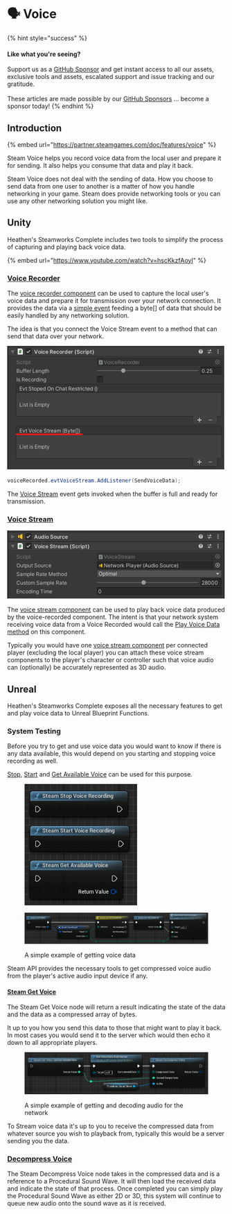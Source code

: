 # 🗣️ Voice

{% hint style="success" %}
#### Like what you're seeing?

Support us as a [GitHub Sponsor](../become-a-sponsor/) and get instant access to all our assets, exclusive tools and assets, escalated support and issue tracking and our gratitude.\
\
These articles are made possible by our [GitHub Sponsors](../become-a-sponsor/) ... become a sponsor today!
{% endhint %}

## &#x20;Introduction

{% embed url="https://partner.steamgames.com/doc/features/voice" %}

Steam Voice helps you record voice data from the local user and prepare it for sending. It also helps you consume that data and play it back.

Steam Voice does not deal with the sending of data. How you choose to send data from one user to another is a matter of how you handle networking in your game. Steam does provide networking tools or you can use any other networking solution you might like.

## Unity

Heathen's Steamworks Complete includes two tools to simplify the process of capturing and playing back voice data.

{% embed url="https://www.youtube.com/watch?v=hscKkzfAoyI" %}

### [Voice Recorder](../toolkit-for-steamworks/unity/components/voice-recorder.md)

The [voice recorder component](../toolkit-for-steamworks/unity/components/voice-recorder.md) can be used to capture the local user's voice data and prepare it for transmission over your network connection. It provides the data via a [simple event](../toolkit-for-steamworks/unity/components/voice-recorder.md#evtvoicestream) feeding a byte\[] of data that should be easily handled by any networking solution.

The idea is that you connect the Voice Stream event to a method that can send that data over your network.

![](<../.gitbook/assets/image (158) (1) (1).png>)

```csharp
voiceRecorded.evtVoiceStream.AddListener(SendVoiceData);
```

The [Voice Stream](../toolkit-for-steamworks/unity/components/voice-recorder.md#evtvoicestream) event gets invoked when the buffer is full and ready for transmission.

### [Voice Stream](../toolkit-for-steamworks/unity/components/voice-stream.md)

![](<../.gitbook/assets/image (187) (1) (1) (1).png>)

The [voice stream component](../toolkit-for-steamworks/unity/components/voice-stream.md) can be used to play back voice data produced by the voice-recorded component. The intent is that your network system receiving voice data from a Voice Recorded would call the [Play Voice Data method](../toolkit-for-steamworks/unity/components/voice-stream.md#play-voice-data) on this component.

Typically you would have one [voice stream component](../toolkit-for-steamworks/unity/components/voice-stream.md) per connected player (excluding the local player) you can attach these voice stream components to the player's character or controller such that voice audio can (optionally) be accurately represented as 3D audio.

## Unreal

Heathen's Steamworks Complete exposes all the necessary features to get and play voice data to Unreal Blueprint Functions.

### System Testing

Before you try to get and use voice data you would want to know if there is any data available, this would depend on you starting and stopping voice recording as well.

[Stop](../toolkit-for-steamworks/unreal/blueprint-nodes/functions/stop-voice-recording.md), [Start](../toolkit-for-steamworks/unreal/blueprint-nodes/functions/start-voice-recording.md) and [Get Available Voice](../toolkit-for-steamworks/unreal/blueprint-nodes/functions/get-available-voice.md) can be used for this purpose.

<figure><img src="../.gitbook/assets/image (13) (1).png" alt=""><figcaption></figcaption></figure>

<figure><img src="../.gitbook/assets/image (4) (1) (1) (1) (1) (1) (1) (1) (1) (1) (1).png" alt=""><figcaption><p>A simple example of getting voice data</p></figcaption></figure>

Steam API provides the necessary tools to get compressed voice audio from the player's active audio input device if any.

#### [Steam Get Voice](../toolkit-for-steamworks/unreal/blueprint-nodes/functions/get-voice.md)

The Steam Get Voice node will return a result indicating the state of the data and the data as a compressed array of bytes.

It up to you how you send this data to those that might want to play it back. In most cases you would send it to the server which would then echo it down to all appropriate players.

<figure><img src="../.gitbook/assets/image (6) (1) (1) (1) (1) (1) (1) (1) (1).png" alt=""><figcaption><p>A simple example of getting and decoding audio for the network</p></figcaption></figure>

To Stream voice data it's up to you to receive the compressed data from whatever source you wish to playback from, typically this would be a server sending you the data.

### [Decompress Voice](../toolkit-for-steamworks/unreal/blueprint-nodes/functions/decompress-voice.md)

The Steam Decompress Voice node takes in the compressed data and is a reference to a Procedural Sound Wave. It will then load the received data and indicate the state of that process. Once completed you can simply play the Procedural Sound Wave as either 2D or 3D, this system will continue to queue new audio onto the sound wave as it is received.
